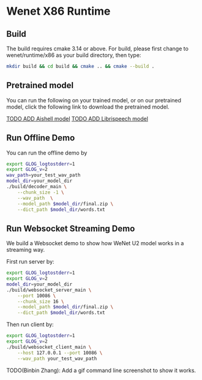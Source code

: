 # Wenet X86 Runtime

## Build

The build requires cmake 3.14 or above. For build, please first change to wenet/runtime/x86 as your build directory, then type:

``` sh
mkdir build && cd build && cmake .. && cmake --build .
```

## Pretrained model

You can run the following on your trained model, or on our pretrained model, click the following link to download the pretrained model.

[TODO ADD Aishell model](link)
[TODO ADD Librispeech model](link)

## Run Offline Demo

You can run the offline demo by

``` sh
export GLOG_logtostderr=1
export GLOG_v=2
wav_path=your_test_wav_path
model_dir=your_model_dir
./build/decoder_main \
    --chunk_size -1 \
    --wav_path  \
    --model_path $model_dir/final.zip \
    --dict_path $model_dir/words.txt
```

## Run Websocket Streaming Demo

We build a Websocket demo to show how WeNet U2 model works in a streaming way.

First run server by:

``` sh
export GLOG_logtostderr=1
export GLOG_v=2
model_dir=your_model_dir
./build/websocket_server_main \
    --port 10086 \
    --chunk_size 16 \
    --model_path $model_dir/final.zip \
    --dict_path $model_dir/words.txt
```

Then run client by:

```sh
export GLOG_logtostderr=1
export GLOG_v=2
./build/websocket_client_main \
    --host 127.0.0.1 --port 10086 \
    --wav_path your_test_wav_path
```

TODO(Binbin Zhang): Add a gif command line screenshot to show it works.

